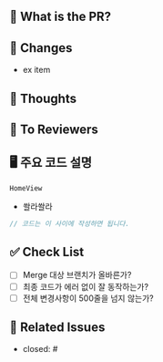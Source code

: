 ## 🎫 What is the PR?
<!-- PR에 대한 전반적인 설명을 적어주세요. -->

## 🎫 Changes
<!-- 작업 내용을 리스트로 작성해주세요. -->
- ex item

## 🎫 Thoughts
<!-- 깊이 고민한 내용을 작성해주세요. -->

## 🎫 To Reviewers
<!-- 리뷰어에게 주목했으면 하는 점 or 바라는 점을 적어주세요. -->

## 🖥️ 주요 코드 설명
<!-- 주요 코드에 대한 설명을 작성해주세요. -->
`HomeView`
- 쏼라쏼라
```java
// 코드는 이 사이에 작성하면 됩니다. 
```

## ✅ Check List
- [ ] Merge 대상 브랜치가 올바른가?
- [ ] 최종 코드가 에러 없이 잘 동작하는가?
- [ ] 전체 변경사항이 500줄을 넘지 않는가?

## 🎫 Related Issues
<!-- 작업한 이슈번호를 # 뒤에 붙여주세요. 이슈가 닫히는 것을 원치 않는 경우 `Resolved:`를 지워주세요 -->
- closed: #
